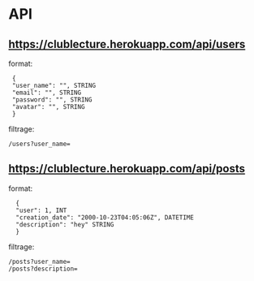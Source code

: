 # API

## https://clublecture.herokuapp.com/api/users

  format:
  
     { 
     "user_name": "", STRING
     "email": "", STRING
     "password": "", STRING
     "avatar": "", STRING
     }

filtrage:

    /users?user_name=
  
## https://clublecture.herokuapp.com/api/posts

  format:
  
      { 
      "user": 1, INT
      "creation_date": "2000-10-23T04:05:06Z", DATETIME
      "description": "hey" STRING
      }
 
filtrage:  

    /posts?user_name=
    /posts?description=  
   
 

